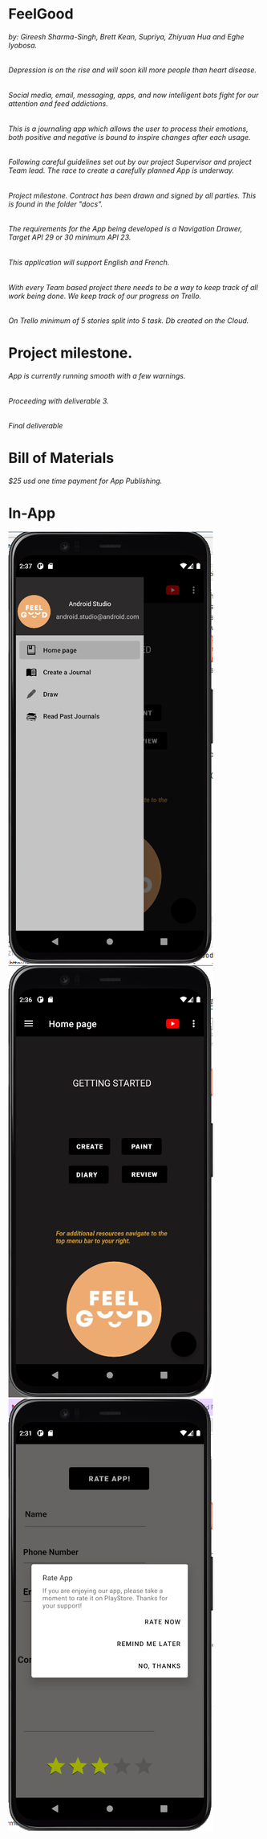 # FeelGood
###### by: Gireesh Sharma-Singh, Brett Kean, Supriya, Zhiyuan Hua and Eghe Iyobosa.
###### Depression is on the rise and will soon kill more people than heart disease.
###### Social media, email, messaging, apps, and now intelligent bots fight for our attention and feed addictions.
###### This is a journaling app which allows the user to process their emotions, both positive and negative is bound to inspire changes after each usage.
###### Following careful guidelines set out by our project Supervisor and project Team lead. The race to create a carefully planned App is underway.
###### Project milestone. Contract has been drawn and signed by all parties. This is found in the folder "docs".
###### The requirements for the App being developed is a Navigation Drawer, Target API 29 or 30 minimum API 23.
###### This application will support English and French.
###### With every Team based project there needs to be a way to keep track of all work being done. We keep track of our progress on Trello.
###### On Trello minimum of 5 stories split into 5 task. Db created on the Cloud.
# Project milestone. 
###### App is currently running smooth with a few warnings.
###### Proceeding with deliverable 3.
###### Final deliverable
# Bill of Materials
###### $25 usd one time payment for App Publishing.
# In-App
###### ![img_2.png](img_2.png) ![img_1.png](img_1.png)  ![img.png](img.png) 
